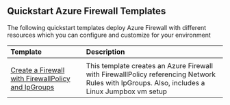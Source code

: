 ## Quickstart Azure Firewall Templates

The following quickstart templates deploy Azure Firewall with different resources which you can configure and customize for your environment  

| Template	| Description	|
| :------------------| :-------------------------------------| 
|||
| [Create a Firewall with FirewallPolicy and IpGroups](https://github.com/Azure/azure-quickstart-templates/tree/master/101-azurefirewall-create-with-firewallpolicy-ipgroups) | This template creates an Azure Firewall with FirewalllPolicy referencing Network Rules with IpGroups. Also, includes a Linux Jumpbox vm setup |